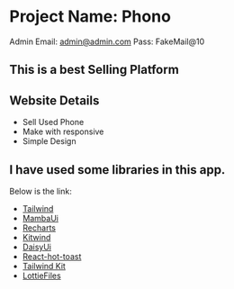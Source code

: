 # Project Name: Phono

Admin Email: admin@admin.com
Pass: FakeMail@10
 
## This is a best Selling Platform
 

## Website Details 
- Sell Used Phone
- Make with responsive
- Simple Design
 
 
## I have used some libraries in this app. 
Below is the link: 
 
- [Tailwind](https://tailwindcss.com/)
- [MambaUi](https://www.mambaui.com/)
- [Recharts](https://recharts.org/en-US)
- [Kitwind](https://kitwind.io/)
- [DaisyUi](https://daisyui.com/docs/cdn/)
- [React-hot-toast](https://react-hot-toast.com/)
- [Tailwind Kit](https://www.tailwind-kit.com/templates)
- [LottieFiles](https://lottiefiles.com/search?q=quiz&category=animations&animations-page=1)
